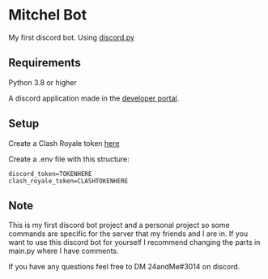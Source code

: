 # Mitchel Bot

My first discord bot. Using [discord.py](https://github.com/Rapptz/discord.py)

## Requirements
Python 3.8 or higher

A discord application made in the [developer portal](https://discord.com/developers/applications).

## Setup

Create a Clash Royale token [here](https://developer.clashroyale.com/#/)

Create a .env file with this structure:
```env
discord_token=TOKENHERE
clash_royale_token=CLASHTOKENHERE
```

## Note
This is my first discord bot project and a personal project so some commands
are specific for the server that my friends and I are in. If you want to use this discord bot
for yourself I recommend changing the parts in main.py where I have comments.

If you have any questions feel free to DM 24andMe#3014 on discord.